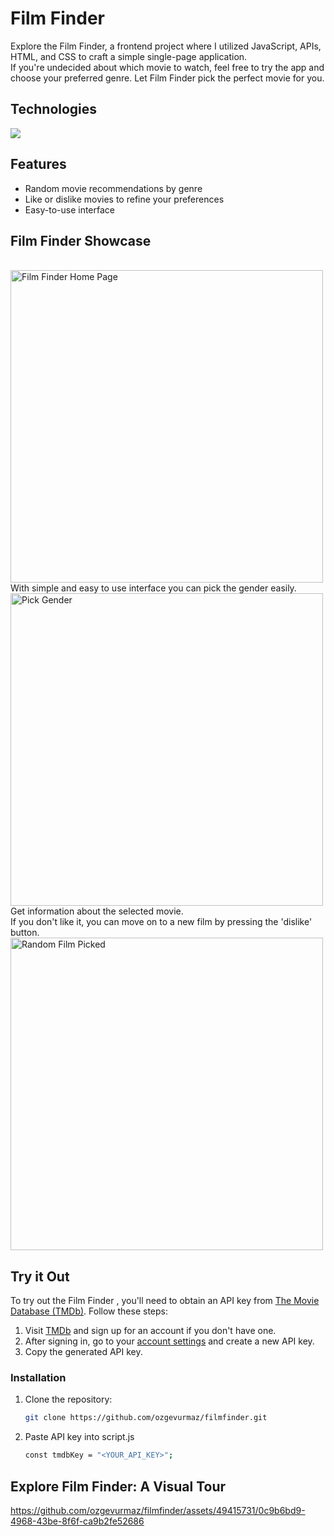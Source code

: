 # Film Finder

Explore the Film Finder, a frontend project where I utilized JavaScript, APIs, HTML, and CSS to craft  a simple single-page application.
<br/>
If you're undecided about which movie to watch, 
feel free to try the app and choose your preferred genre. 
Let Film Finder pick the perfect movie for you.

## Technologies


<a href="https://skillicons.dev">
    <img src="https://skillicons.dev/icons?i=html,css,js" />
</a>

## Features

- Random movie recommendations by genre
- Like or dislike movies to refine your preferences
- Easy-to-use interface

## Film Finder Showcase
<br/>
<img width="500" alt="Film Finder Home Page" src="https://github.com/ozgevurmaz/filmfinder/assets/49415731/9c2c97a8-3583-4786-88fe-76c9dda5d00a">
<br/>
With simple and easy to use interface you can pick the gender easily. 
<img width="500" alt="Pick Gender" src="https://github.com/ozgevurmaz/filmfinder/assets/49415731/1c7b5ba2-8538-40cb-a33c-86dc5e3cd0e4">
<br/>
Get information about the selected movie.
<br/>If you don't like it, you can move on to a new film by pressing the 'dislike' button.
<img width="500" alt="Random Film Picked" src="https://github.com/ozgevurmaz/filmfinder/assets/49415731/1ec2a0af-88cd-46e5-b342-c5116a3baa60">


## Try it Out

To try out the Film Finder , you'll need to obtain an API key from [The Movie Database (TMDb)](https://www.themoviedb.org).
Follow these steps:

1. Visit [TMDb](https://www.themoviedb.org) and sign up for an account if you don't have one.
2. After signing in, go to your [account settings](https://www.themoviedb.org/settings/api) and create a new API key.
3. Copy the generated API key.

### Installation

1. Clone the repository:

   ```bash
   git clone https://github.com/ozgevurmaz/filmfinder.git

2. Paste API key into script.js

   ```bash
   const tmdbKey = "<YOUR_API_KEY>";

## Explore Film Finder: A Visual Tour

https://github.com/ozgevurmaz/filmfinder/assets/49415731/0c9b6bd9-4968-43be-8f6f-ca9b2fe52686



